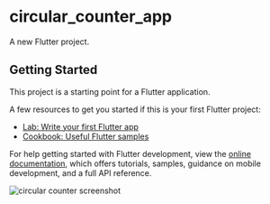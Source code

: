 # circular_counter_app

A new Flutter project.

## Getting Started

This project is a starting point for a Flutter application.

A few resources to get you started if this is your first Flutter project:

- [Lab: Write your first Flutter app](https://docs.flutter.dev/get-started/codelab)
- [Cookbook: Useful Flutter samples](https://docs.flutter.dev/cookbook)

For help getting started with Flutter development, view the
[online documentation](https://docs.flutter.dev/), which offers tutorials,
samples, guidance on mobile development, and a full API reference.

![circular counter screenshot ](https://github.com/Abelabebe313/2023-project-phase-mobile-tasks/assets/88794322/e031e418-1523-45f8-8283-2dbe0221b92b)
